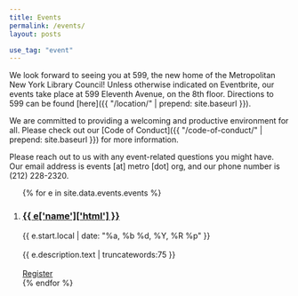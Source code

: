 ```yaml
---
title: Events
permalink: /events/
layout: posts

use_tag: "event"
---
```

We look forward to seeing you at 599, the new home of the Metropolitan New York Library Council! Unless otherwise indicated on Eventbrite, our events take place at 599 Eleventh Avenue, on the 8th floor. Directions to 599 can be found [here]({{ "/location/" | prepend: site.baseurl }}).

We are committed to providing a welcoming and productive environment for all. Please check out our [Code of Conduct]({{ "/code-of-conduct/" | prepend: site.baseurl }}) for more information.

Please reach out to us with any event-related questions you might have. Our email address is events [at] metro [dot] org, and our phone number is (212) 228-2320.
<ol class="posts">
{% for e in site.data.events.events %}
<li>
    <h3>
	<a href="{{ e.url }}">
      {{ e['name']['html'] }}
    </a>
	</h3>
	<div class="post-date">{{ e.start.local | date: "%a, %b %d, %Y, %R %p" }}</div>
	<br/>
	<div class="post-excerpt">{{ e.description.text | truncatewords:75 }} </div>
	<br/>
	<div><a href="{{ e.url }}">Register</a></div>
	</li>
{% endfor %}
</ol>
